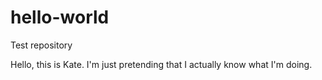 # hello-world
Test repository

Hello, this is Kate. I'm just pretending that I actually know what I'm doing.
